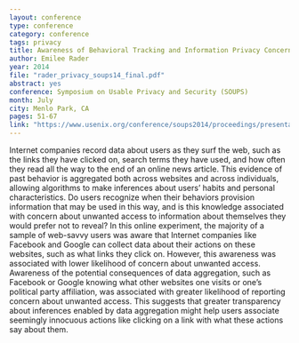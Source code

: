 ```yaml
---
layout: conference
type: conference
category: conference
tags: privacy
title: Awareness of Behavioral Tracking and Information Privacy Concern in Facebook and Google
author: Emilee Rader
year: 2014
file: "rader_privacy_soups14_final.pdf"
abstract: yes
conference: Symposium on Usable Privacy and Security (SOUPS)
month: July
city: Menlo Park, CA
pages: 51-67
link: "https://www.usenix.org/conference/soups2014/proceedings/presentation/rader"
---
```


Internet companies record data about users as they surf the web,
such as the links they have clicked on, search terms they have used,
and how often they read all the way to the end of an online news
article. This evidence of past behavior is aggregated both across
websites and across individuals, allowing algorithms to make inferences
about users’ habits and personal characteristics. Do users
recognize when their behaviors provision information that may be
used in this way, and is this knowledge associated with concern
about unwanted access to information about themselves they would
prefer not to reveal? In this online experiment, the majority of a
sample of web-savvy users was aware that Internet companies like
Facebook and Google can collect data about their actions on these
websites, such as what links they click on. However, this awareness
was associated with lower likelihood of concern about unwanted
access. Awareness of the potential consequences of data aggregation,
such as Facebook or Google knowing what other websites one
visits or one’s political party affiliation, was associated with greater
likelihood of reporting concern about unwanted access. This suggests
that greater transparency about inferences enabled by data aggregation
might help users associate seemingly innocuous actions
like clicking on a link with what these actions say about them.